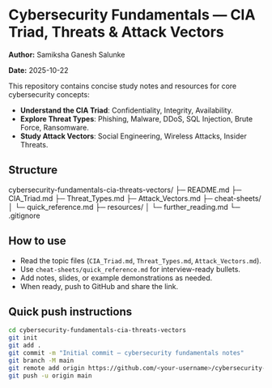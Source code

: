 # Cybersecurity Fundamentals — CIA Triad, Threats & Attack Vectors

**Author:** Samiksha Ganesh Salunke 

**Date:** 2025-10-22

This repository contains concise study notes and resources for core cybersecurity concepts:
- **Understand the CIA Triad**: Confidentiality, Integrity, Availability.
- **Explore Threat Types**: Phishing, Malware, DDoS, SQL Injection, Brute Force, Ransomware.
- **Study Attack Vectors**: Social Engineering, Wireless Attacks, Insider Threats.

## Structure
cybersecurity-fundamentals-cia-threats-vectors/
├─ README.md
├─ CIA_Triad.md
├─ Threat_Types.md
├─ Attack_Vectors.md
├─ cheat-sheets/
│ └─ quick_reference.md
├─ resources/
│ └─ further_reading.md
└─ .gitignore


## How to use
- Read the topic files (`CIA_Triad.md`, `Threat_Types.md`, `Attack_Vectors.md`).
- Use `cheat-sheets/quick_reference.md` for interview-ready bullets.
- Add notes, slides, or example demonstrations as needed.
- When ready, push to GitHub and share the link.

## Quick push instructions
```bash
cd cybersecurity-fundamentals-cia-threats-vectors
git init
git add .
git commit -m "Initial commit — cybersecurity fundamentals notes"
git branch -M main
git remote add origin https://github.com/<your-username>/cybersecurity-fundamentals-cia-threats-vectors.git
git push -u origin main
